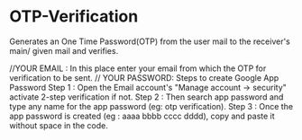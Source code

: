 # OTP-Verification
Generates an One Time Password(OTP) from the user mail to the receiver's main/ given mail and verifies.

//YOUR EMAIL : In this place enter your email from which the OTP for verification to be sent.
// YOUR PASSWORD:
Steps to create Google App Password 
Step 1 : Open the Email account's "Manage account -> security" activate 2-step verification if not.
Step 2 : Then search app password and type any name for the app password (eg: otp verification).
Step 3 : Once the app password is created (eg : aaaa bbbb cccc dddd), copy and paste it without space in the code.
